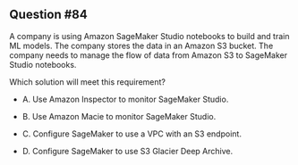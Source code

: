 ## Question #84

 A company is using Amazon SageMaker Studio notebooks to build and train ML models. The company stores the data in an Amazon S3 bucket. The company needs to manage the flow of data from Amazon S3 to SageMaker Studio notebooks.

Which solution will meet this requirement?

- A. Use Amazon Inspector to monitor SageMaker Studio.

- B. Use Amazon Macie to monitor SageMaker Studio.

- C. Configure SageMaker to use a VPC with an S3 endpoint.

- D. Configure SageMaker to use S3 Glacier Deep Archive.